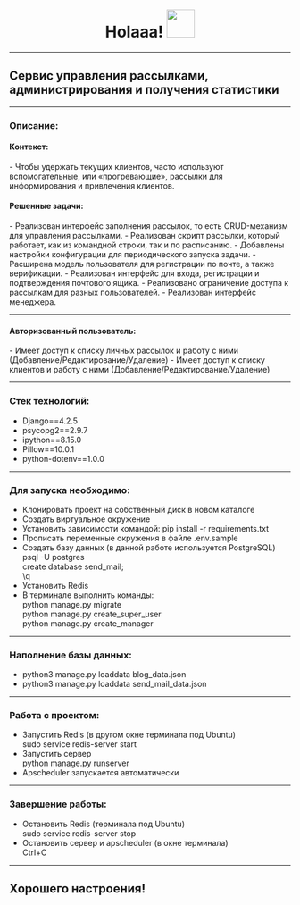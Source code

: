 <h1 align="center">Holaaa! <img src="https://media.giphy.com/media/hvRJCLFzcasrR4ia7z/giphy.gif" width="50"></h1>

***

<h2>Сервис управления рассылками, администрирования и получения статистики</h2>

***

<h3>Описание:</h3>

<h4>Контекст:</h4>
 - Чтобы удержать текущих клиентов, часто используют вспомогательные, или «прогревающие», рассылки для информирования и привлечения клиентов.

<h4>Решенные задачи:</h4>
 - Реализован интерфейс заполнения рассылок, то есть CRUD-механизм для управления рассылками.
 - Реализован скрипт рассылки, который работает, как из командной строки, так и по расписанию.
 - Добавлены настройки конфигурации для периодического запуска задачи.
 - Расширена модель пользователя для регистрации по почте, а также верификации.
 - Реализован интерфейс для входа, регистрации и подтверждения почтового ящика.
 - Реализовано ограничение доступа к рассылкам для разных пользователей.
 - Реализован интерфейс менеджера.

***

<h4>Авторизованный пользователь:</h4>
 - Имеет доступ к списку личных рассылок и работу с ними (Добавление/Редактирование/Удаление)
 - Имеет доступ к списку клиентов и работу с ними (Добавление/Редактирование/Удаление)

***

<h3>Стек технологий:</h3>

 - Django==4.2.5
 - psycopg2==2.9.7
 - ipython==8.15.0
 - Pillow==10.0.1
 - python-dotenv==1.0.0

***

<h3>Для запуска необходимо:</h3>

 - Клонировать проект на собственный диск в новом каталоге
 - Создать виртуальное окружение
 - Установить зависимости командой: pip install -r requirements.txt
 - Прописать переменные окружения в файле .env.sample
 - Создать базу данных (в данной работе используется PostgreSQL)
<br> psql -U postgres
<br> create database send_mail;
<br> \q
 - Установить Redis
 - В терминале выполнить команды:
<br> python manage.py migrate
<br> python manage.py create_super_user
<br> python manage.py create_manager

***

<h3>Наполнение базы данных:</h3>

 - python3 manage.py loaddata blog_data.json
 - python3 manage.py loaddata send_mail_data.json

***

<h3>Работа с проектом:</h3>

 - Запустить Redis (в другом окне терминала под Ubuntu)
<br> sudo service redis-server start
 - Запустить сервер
<br> python manage.py runserver
 - Apscheduler запускается автоматически

***

<h3>Завершение работы:</h3>

 - Остановить Redis (терминала под Ubuntu)
<br> sudo service redis-server stop
 - Остановить сервер и apscheduler (в окне терминала)
<br> Ctrl+C

***

<h2>Хорошего настроения!</h2>
